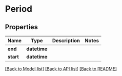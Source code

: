 # Period

## Properties
Name | Type | Description | Notes
------------ | ------------- | ------------- | -------------
**end** | **datetime** |  | 
**start** | **datetime** |  | 

[[Back to Model list]](../README.md#documentation-for-models) [[Back to API list]](../README.md#documentation-for-api-endpoints) [[Back to README]](../README.md)


